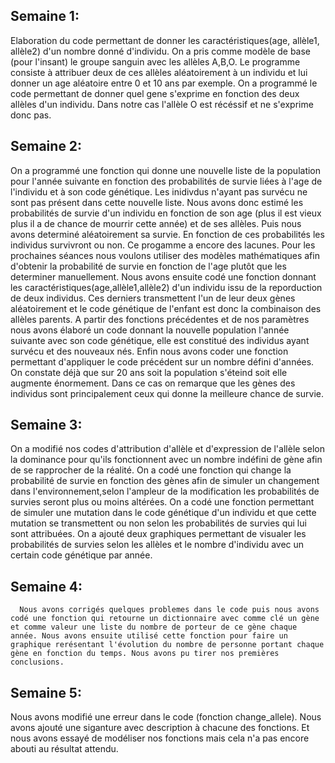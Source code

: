 ## Semaine 1:

  Elaboration du code permettant de donner les caractéristiques(age, allèle1, allèle2) d'un nombre donné d'individu. On a pris comme modèle de base (pour l'insant) le groupe sanguin avec les allèles A,B,O. Le programme consiste à attribuer deux de ces allèles aléatoirement à un individu et lui donner un age aléatoire entre 0 et 10 ans par exemple.
    On a programmé le code permettant de donner quel gene s'exprime en fonction des deux allèles d'un individu. Dans notre cas l'allèle O est récéssif et ne s'exprime donc pas. 
    
## Semaine 2:
  On a programmé une fonction qui donne une nouvelle liste de la population pour l'année suivante en fonction des probabilités de survie liées à l'age de l'individu et à son code génétique. Les inidivdus n'ayant pas survécu ne sont pas présent dans cette nouvelle liste. Nous avons donc estimé les probabilités de survie d'un individu en fonction de son age (plus il est vieux plus il a de chance de mourrir cette année) et de ses allèles. Puis nous avons determiné aléatoirement sa survie. En fonction de ces probabilités les individus survivront ou non. Ce progamme a encore des lacunes. Pour les prochaines séances nous voulons utiliser des modèles mathématiques afin d'obtenir la probabilité de survie en fonction de l'age plutôt que les determiner manuellement. 
  Nous avons ensuite codé une fonction donnant les caractéristiques(age,allèle1,allèle2) d'un individu issu de la reporduction de deux individus. Ces derniers transmettent l'un de leur deux gènes aléatoirement et le code génétique de l'enfant est donc la combinaison des allèles parents.
  A partir des fonctions précédentes et de nos paramètres nous avons élaboré un code donnant la nouvelle population l'année suivante avec son code génétique, elle est constitué des individus ayant survécu et des nouveaux nés. 
  Enfin nous avons coder une fonction permettant d'appliquer le code précédent sur un nombre défini d'années. On constate déjà que sur 20 ans soit la population s'éteind soit elle augmente énormement. Dans ce cas on remarque que les gènes des individus sont principalement ceux qui donne la meilleure chance de survie.
    
## Semaine 3:
  On a modifié nos codes d'attribution d'allèle et d'expression de l'allèle selon la dominance pour qu'ils fonctionnent avec un nombre indéfini de gène afin de se rapprocher de la réalité.
  On a codé une fonction qui change la probabilité de survie en fonction des gènes afin de simuler un changement dans l'environnement,selon l'ampleur de la modification les probabilités de survies seront plus ou moins altérées.
  On a codé une fonction permettant de simuler une mutation dans le code génétique d'un individu et que cette mutation se transmettent ou non selon les probabilités de survies qui lui sont attribuées.
  On a ajouté deux graphiques permettant de visualer les probabilités de survies selon les allèles et le nombre d'individu avec un certain code génétique par année.
  
  ## Semaine 4:
      Nous avons corrigés quelques problemes dans le code puis nous avons codé une fonction qui retourne un dictionnaire avec comme clé un gène et comme valeur une liste du nombre de porteur de ce gène chaque année. Nous avons ensuite utilisé cette fonction pour faire un graphique rerésentant l'évolution du nombre de personne portant chaque gène en fonction du temps. Nous avons pu tirer nos premières conclusions.

## Semaine 5:
  Nous avons modifié une erreur dans le code (fonction change_allele). 
  Nous avons ajouté une siganture avec description à chacune des fonctions. Et nous avons essayé de modéliser nos fonctions mais cela n'a pas encore abouti au résultat attendu. 
